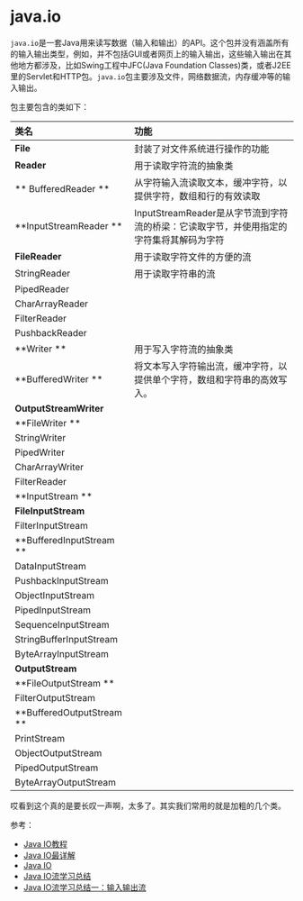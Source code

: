 # java.io

`java.io`是一套Java用来读写数据（输入和输出）的API。这个包并没有涵盖所有的输入输出类型，例如，并不包括GUI或者网页上的输入输出，这些输入输出在其他地方都涉及，比如Swing工程中JFC(Java Foundation Classes)类，或者J2EE里的Servlet和HTTP包。`java.io`包主要涉及文件，网络数据流，内存缓冲等的输入输出。

包主要包含的类如下：

| 类名 | 功能 |
| :------------- | :------------- |
| **File**	|  封装了对文件系统进行操作的功能      |
| **Reader**	   | 用于读取字符流的抽象类  |
|** BufferedReader **|   从字符输入流读取文本，缓冲字符，以提供字符，数组和行的有效读取|
|**InputStreamReader	**   |  InputStreamReader是从字节流到字符流的桥梁：它读取字节，并使用指定的字符集将其解码为字符|
| **FileReader**  |  用于读取字符文件的方便的流|
|StringReader	   | 用于读取字符串的流 |
|PipedReader   |   |
|CharArrayReader   |   |
|FilterReader   |   |
|PushbackReader   |   |
|**Writer	 **  |  用于写入字符流的抽象类 |
|**BufferedWriter	 **  | 将文本写入字符输出流，缓冲字符，以提供单个字符，数组和字符串的高效写入。  |
|**OutputStreamWriter**	   |   |
| **FileWriter ** |   |
|StringWriter   |   |
| PipedWriter |   |
|CharArrayWriter   |   |
|FilterReader   |   |
|**InputStream **  |   |
|**FileInputStream**   |   |
|FilterInputStream   |   |
|**BufferedInputStream **  |   |
|DataInputStream |   |
|PushbackInputStream   |   |
|  ObjectInputStream |   |
|PipedInputStream   |   |
|SequenceInputStream   |   |
|StringBufferInputStream   |   |
|ByteArrayInputStream   |   |
|**OutputStream**   |   |
| **FileOutputStream ** |   |
|FilterOutputStream   |   |
|**BufferedOutputStream **  |   |
|  PrintStream |   |
|ObjectOutputStream   |   |
|  PipedOutputStream |   |
|ByteArrayOutputStream   |   |


哎看到这个真的是要长叹一声啊，太多了。其实我们常用的就是加粗的几个类。


参考：
* [Java IO教程](http://ifeve.com/java-io/)
* [Java IO最详解](http://blog.csdn.net/yczz/article/details/38761237)
* [Java IO](http://blog.csdn.net/suifeng3051/article/details/48344587)
* [Java IO流学习总结](http://www.cnblogs.com/oubo/archive/2012/01/06/2394638.html)
* [Java IO流学习总结一：输入输出流](http://blog.csdn.net/zhaoyanjun6/article/details/54292148)

